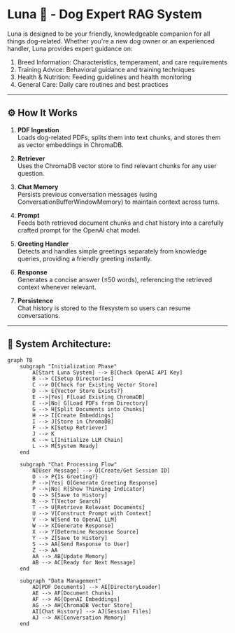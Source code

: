 # Luna 🐶 - Dog Expert RAG System

Luna is designed to be your friendly, knowledgeable companion for all things dog-related. Whether you're a new dog owner or an experienced handler, Luna provides expert guidance on:

1. Breed Information: Characteristics, temperament, and care requirements
2. Training Advice: Behavioral guidance and training techniques
3. Health & Nutrition: Feeding guidelines and health monitoring
4. General Care: Daily care routines and best practices
---

## ⚙️ How It Works

1. **PDF Ingestion**  
   Loads dog-related PDFs, splits them into text chunks, and stores them as vector embeddings in ChromaDB.

2. **Retriever**  
   Uses the ChromaDB vector store to find relevant chunks for any user question.

3. **Chat Memory**  
   Persists previous conversation messages (using ConversationBufferWindowMemory) to maintain context across turns.

4. **Prompt**  
   Feeds both retrieved document chunks and chat history into a carefully crafted prompt for the OpenAI chat model.

5. **Greeting Handler**  
   Detects and handles simple greetings separately from knowledge queries, providing a friendly greeting instantly.

6. **Response**  
   Generates a concise answer (≤50 words), referencing the retrieved context whenever relevant.

7. **Persistence**  
   Chat history is stored to the filesystem so users can resume conversations.

---

## 📐 System Architecture:

```mermaid
graph TB
    subgraph "Initialization Phase"
        A[Start Luna System] --> B[Check OpenAI API Key]
        B --> C[Setup Directories]
        C --> D[Check for Existing Vector Store]
        D --> E{Vector Store Exists?}
        E -->|Yes| F[Load Existing ChromaDB]
        E -->|No| G[Load PDFs from Directory]
        G --> H[Split Documents into Chunks]
        H --> I[Create Embeddings]
        I --> J[Store in ChromaDB]
        F --> K[Setup Retriever]
        J --> K
        K --> L[Initialize LLM Chain]
        L --> M[System Ready]
    end

    subgraph "Chat Processing Flow"
        N[User Message] --> O[Create/Get Session ID]
        O --> P{Is Greeting?}
        P -->|Yes| Q[Generate Greeting Response]
        P -->|No| R[Show Thinking Indicator]
        Q --> S[Save to History]
        R --> T[Vector Search]
        T --> U[Retrieve Relevant Documents]
        U --> V[Construct Prompt with Context]
        V --> W[Send to OpenAI LLM]
        W --> X[Generate Response]
        X --> Y[Determine Response Source]
        Y --> Z[Save to History]
        S --> AA[Send Response to User]
        Z --> AA
        AA --> AB[Update Memory]
        AB --> AC[Ready for Next Message]
    end

    subgraph "Data Management"
        AD[PDF Documents] --> AE[DirectoryLoader]
        AE --> AF[Document Chunks]
        AF --> AG[OpenAI Embeddings]
        AG --> AH[ChromaDB Vector Store]
        AI[Chat History] --> AJ[Session Files]
        AJ --> AK[Conversation Memory]
    end

